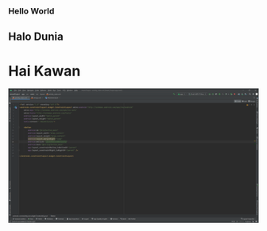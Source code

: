 ### Hello World
## Halo Dunia
# Hai Kawan
![Gambar Pertama](https://github.com/arhamsyuhada/Intent_Project/blob/master/img/modul%201/materi3_modul1_ActivityMain_xml.png?raw=true)

